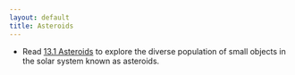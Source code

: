 ```yaml
---
layout: default
title: Asteroids
---
```


- Read [13.1 Asteroids](https://openstax.org/books/astronomy-2e/pages/13-1-asteroids) to explore the diverse population of small objects in the solar system known as asteroids. 
